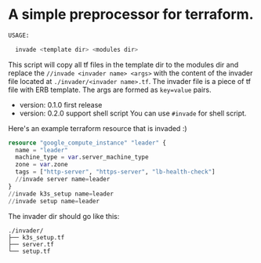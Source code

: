 A simple preprocessor for terraform.
====================================

```sh
USAGE:

  invade <template dir> <modules dir>
```

This script will copy all tf files in the template dir to the modules dir
and replace the `//invade <invader name> <args>` with the content of the
invader file located at `./invader/<invader name>.tf`.
The invader file is a piece of tf file with ERB template.
The args are formed as `key=value` pairs.

* version: 0.1.0 first release
* version: 0.2.0 support shell script
  You can use `#invade` for shell script.

Here's an example terraform resource that is invaded :)

```tf
resource "google_compute_instance" "leader" {
  name = "leader"
  machine_type = var.server_machine_type
  zone = var.zone
  tags = ["http-server", "https-server", "lb-health-check"]
  //invade server name=leader
}
//invade k3s_setup name=leader
//invade setup name=leader
```

The invader dir should go like this:

```
./invader/
├── k3s_setup.tf
├── server.tf
└── setup.tf
```  

